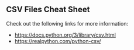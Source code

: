 ## CSV Files Cheat Sheet

Check out the following links for more information:

- https://docs.python.org/3/library/csv.html
- https://realpython.com/python-csv/

